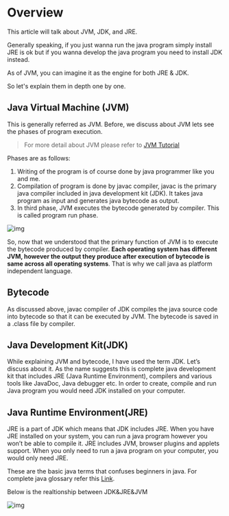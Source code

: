# Overview

This article will talk about JVM, JDK, and JRE.

Generally speaking, if you just wanna run the java program simply install JRE is ok but if you wanna develop the java program you need to install JDK instead.

As of JVM, you can imagine it as the engine for both JRE & JDK.

So let's explain them in depth one by one. 

## Java Virtual Machine (JVM)

This is generally referred as JVM. Before, we discuss about JVM lets see the phases of program execution.

> For more detail about JVM please refer to [JVM Tutorial](http://www.andrew-programming.com/2018/09/21/jvm-tutorial/)

Phases are as follows:

1. Writing of the program is of course done by java programmer like you and me.
2. Compilation of program is done by javac compiler, javac is the primary java compiler included in java development kit (JDK). It takes java program as input and generates java bytecode as output.
3. In third phase, JVM executes the bytecode generated by compiler. This is called program run phase.

![img](https://lh3.googleusercontent.com/AZGhmBb2YLOsgrTAIphudG_M3jtnmUnCOyAjNQlmSD6k8NIUkYjtM4wOyHViOatNxROJUzvfWpWdZj_Lq0HUB4HZ4P08J02t4IjZAET-WgT2bacuPV6WGE-RCuTpMOiplRlmgozIXgpA27AJ-603eXwswgENTj7X3wWlgFY0MF48vpA9je9Qz0FbALAP8MeBs2d7-TU3hGsCfupVgg6XoVzx2NOleuNGrRRx6dgi3p6Kb3osGf7htTp11EQChWSUPmrFJbJRPTZqJJHG7e9diKJtnfqhcU9M6INV5xH2xyeBNq_-va7ANFFQ2tGNpJGSzd7Zk-H_4Nx9tJQIEl9GZd7Rq0HkXJ-D5lt0mknPDP4r49vTiIXX1zdbq9iSv-uBRibBTLGs9gyDy7uD24g67odn-iVwbfaGSY1-QgnhGMmdFSwcAUwbnzLpU1ReHyHF4rASBUVIOimOap3Hga6eYBRQnChKO7zDBNQU8mEE4ZvNJch3QfNdzavC4hQNSlvjCPquQOK3f5-ADoAYKSE93Qv7A2LZZ8podmu-K7tjow7F0tOIrffaKTfXkjwJmAMb_der88JleUcLhRM1ytOXQHhcOtWbKfUeOXeWOSroX4goxkq_79EuHwXHVG5_iVY=w609-h109-no)

So, now that we understood that the primary function of JVM is to execute the bytecode produced by compiler. **Each operating system has different JVM, however the output they produce after execution of bytecode is same across all operating systems**. That is why we call java as platform independent language.

## Bytecode

As discussed above, javac compiler of JDK compiles the java source code into bytecode so that it can be executed by JVM. The bytecode is saved in a .class file by compiler.

## Java Development Kit(JDK)

While explaining JVM and bytecode, I have used the term JDK. Let’s discuss about it. As the name suggests this is complete java development kit that includes JRE (Java Runtime Environment), compilers and various tools like JavaDoc, Java debugger etc.
In order to create, compile and run Java program you would need JDK installed on your computer.

## Java Runtime Environment(JRE)

JRE is a part of JDK which means that JDK includes JRE. When you have JRE installed on your system, you can run a java program however you won’t be able to compile it. JRE includes JVM, browser plugins and applets support. When you only need to run a java program on your computer, you would only need JRE.

These are the basic java terms that confuses beginners in java. For complete java glossary refer this [Link](https://docs.oracle.com/javase/tutorial/information/glossary.html).

Below is the realtionship between JDK&JRE&JVM

![img](http://www.andrew-programming.com/wp-content/uploads/2018/09/jdk_jre_jvm-300x227.png)

